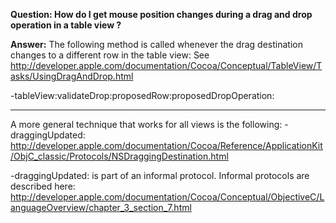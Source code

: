 **Question: How do I get mouse position changes during a drag and drop operation in a table view ?**

**Answer:**
The following method is called whenever the drag destination changes to a different row in the table view:
See http://developer.apple.com/documentation/Cocoa/Conceptual/TableView/Tasks/UsingDragAndDrop.html

-tableView:validateDrop:proposedRow:proposedDropOperation:

----
A more general technique that works for all views is the following:
-draggingUpdated:
http://developer.apple.com/documentation/Cocoa/Reference/ApplicationKit/ObjC_classic/Protocols/NSDraggingDestination.html

-draggingUpdated: is part of an informal protocol.  Informal protocols are described here:
http://developer.apple.com/documentation/Cocoa/Conceptual/ObjectiveC/LanguageOverview/chapter_3_section_7.html
